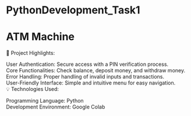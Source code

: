 # PythonDevelopment_Task1
# ATM Machine 

🔑 Project Highlights:

User Authentication: Secure access with a PIN verification process.<br>
Core Functionalities: Check balance, deposit money, and withdraw money.<br>
Error Handling: Proper handling of invalid inputs and transactions.<br>
User-Friendly Interface: Simple and intuitive menu for easy navigation.<br>
💡 Technologies Used:

Programming Language: Python<br>
Development Environment: Google Colab
